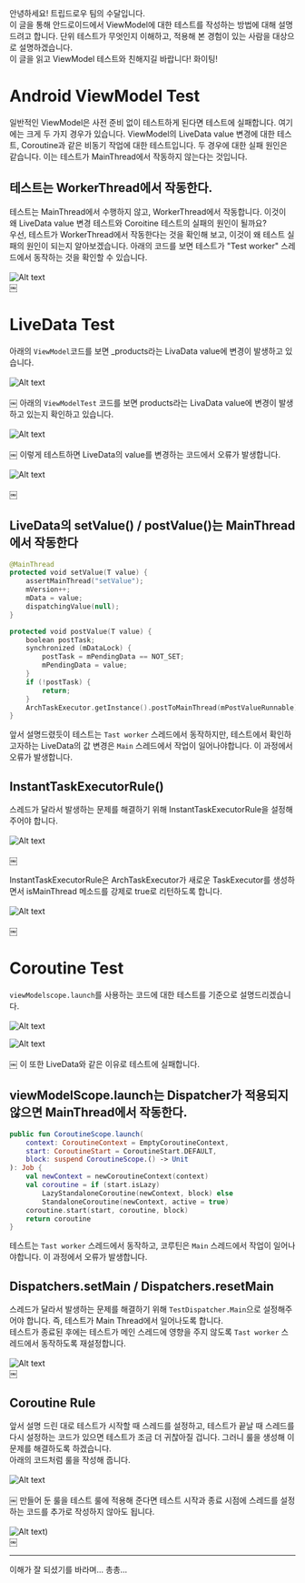 안녕하세요! 트립드로우 팀의 수달입니다.  
이 글을 통해 안드로이드에서 ViewModel에 대한 테스트를 작성하는 방법에 대해 설명드려고 합니다. 단위 테스트가 무엇인지 이해하고, 적용해 본 경험이 있는 사람을 대상으로 설명하겠습니다.  
이 글을 읽고 ViewModel 테스트와 친해지길 바랍니다! 화이팅!

# Android ViewModel Test

일반적인 ViewModel은 사전 준비 없이 테스트하게 된다면 테스트에 실패합니다. 여기에는 크게 두 가지 경우가 있습니다. ViewModel의 LiveData value 변경에 대한 테스트, Coroutine과 같은 비동기 작업에 대한 테스트입니다. 두 경우에 대한 실패 원인은 같습니다. 이는 테스트가 MainThread에서 작동하지 않는다는 것입니다.

## 테스트는 WorkerThread에서 작동한다.

테스트는 MainThread에서 수행하지 않고, WorkerThread에서 작동합니다. 이것이 왜 LiveData value 변경 테스트와 Coroitine 테스트의 실패의 원인이 될까요?  
우선, 테스트가 WorkerThread에서 작동한다는 것을 확인해 보고, 이것이 왜 테스트 실패의 원인이 되는지 알아보겠습니다. 아래의 코드를 보면 테스트가 "Test worker" 스레드에서 동작하는 것을 확인할 수 있습니다.  
<br>![Alt text](image.png)<br>
￼

# LiveData Test

아래의 `ViewModel`코드를 보면 \_products라는 LivaData value에 변경이 발생하고 있습니다.  
<br>![Alt text](image-1.png)<br>  
￼
아래의 `ViewModelTest` 코드를 보면 products라는 LivaData value에 변경이 발생하고 있는지 확인하고 있습니다.  
<br>![Alt text](image-2.png)<br>  
￼
이렇게 테스트하면 LiveData의 value를 변경하는 코드에서 오류가 발생합니다.  
<br>![Alt text](image-3.png)<br>  
￼

## LiveData의 setValue() / postValue()는 MainThread에서 작동한다

```kotlin
@MainThread
protected void setValue(T value) {
    assertMainThread("setValue");
    mVersion++;
    mData = value;
    dispatchingValue(null);
}

protected void postValue(T value) {
    boolean postTask;
    synchronized (mDataLock) {
        postTask = mPendingData == NOT_SET;
        mPendingData = value;
    }
    if (!postTask) {
        return;
    }
    ArchTaskExecutor.getInstance().postToMainThread(mPostValueRunnable);
}
```

앞서 설명드렸듯이 테스트는 `Tast worker` 스레드에서 동작하지만, 테스트에서 확인하고자하는 LiveData의 값 변경은 `Main` 스레드에서 작업이 일어나야합니다. 이 과정에서 오류가 발생합니다.

## InstantTaskExecutorRule()

스레드가 달라서 발생하는 문제를 해결하기 위해 InstantTaskExecutorRule을 설정해주어야 합니다.  
<br>![Alt text](image-4.png)<br>  
￼

InstantTaskExecutorRule은 ArchTaskExecutor가 새로운 TaskExecutor를 생성하면서 isMainThread 메소드를 강제로 true로 리턴하도록 합니다.  
<br>![Alt text](image-5.png)<br>  
￼

# Coroutine Test

`viewModelscope.launch`를 사용하는 코드에 대한 테스트를 기준으로 설명드리겠습니다.  
<br>![Alt text](image-6.png)

![Alt text](image-7.png)<br>  
￼
이 또한 LiveData와 같은 이유로 테스트에 실패합니다.

## viewModelScope.launch는 Dispatcher가 적용되지 않으면 MainThread에서 작동한다.

```kotlin
public fun CoroutineScope.launch(
    context: CoroutineContext = EmptyCoroutineContext,
    start: CoroutineStart = CoroutineStart.DEFAULT,
    block: suspend CoroutineScope.() -> Unit
): Job {
    val newContext = newCoroutineContext(context)
    val coroutine = if (start.isLazy)
        LazyStandaloneCoroutine(newContext, block) else
        StandaloneCoroutine(newContext, active = true)
    coroutine.start(start, coroutine, block)
    return coroutine
}
```

테스트는 `Tast worker` 스레드에서 동작하고, 코루틴은 `Main` 스레드에서 작업이 일어나야합니다. 이 과정에서 오류가 발생합니다.

## Dispatchers.setMain / Dispatchers.resetMain

스레드가 달라서 발생하는 문제를 해결하기 위해 `TestDispatcher.Main`으로 설정해주어야 합니다. 즉, 테스트가 Main Thread에서 일어나도록 합니다.  
테스트가 종료된 후에는 테스트가 메인 스레드에 영향을 주지 않도록 `Tast worker` 스레드에서 동작하도록 재설정합니다.  
<br>![Alt text](image-8.png)<br>
￼

## Coroutine Rule

앞서 설명 드린 대로 테스트가 시작할 때 스레드를 설정하고, 테스트가 끝날 때 스레드를 다시 설정하는 코드가 있으면 테스트가 조금 더 귀찮아질 겁니다. 그러니 룰을 생성해 이 문제를 해결하도록 하겠습니다.  
아래의 코드처럼 룰을 작성해 줍니다.  
<br>![Alt text](image-9.png)<br>  
￼
만들어 둔 룰을 테스트 룰에 적용해 준다면 테스트 시작과 종료 시점에 스레드를 설정하는 코드를 추가로 작성하지 않아도 됩니다.  
<br>![Alt text](image-10.png))<br>
￼

---

이해가 잘 되셨기를 바라며... 총총...
